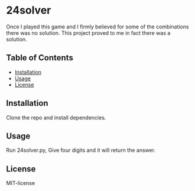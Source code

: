 # 24solver

Once I played this game and I firmly believed for some of the combinations there was no solution. This project proved to me in fact there was a solution. 

## Table of Contents

- [Installation](#installation)
- [Usage](#usage)
- [License](#license)

## Installation

Clone the repo and install dependencies.

## Usage

Run 24solver.py, Give four digits and it will return the answer.

## License

MIT-license